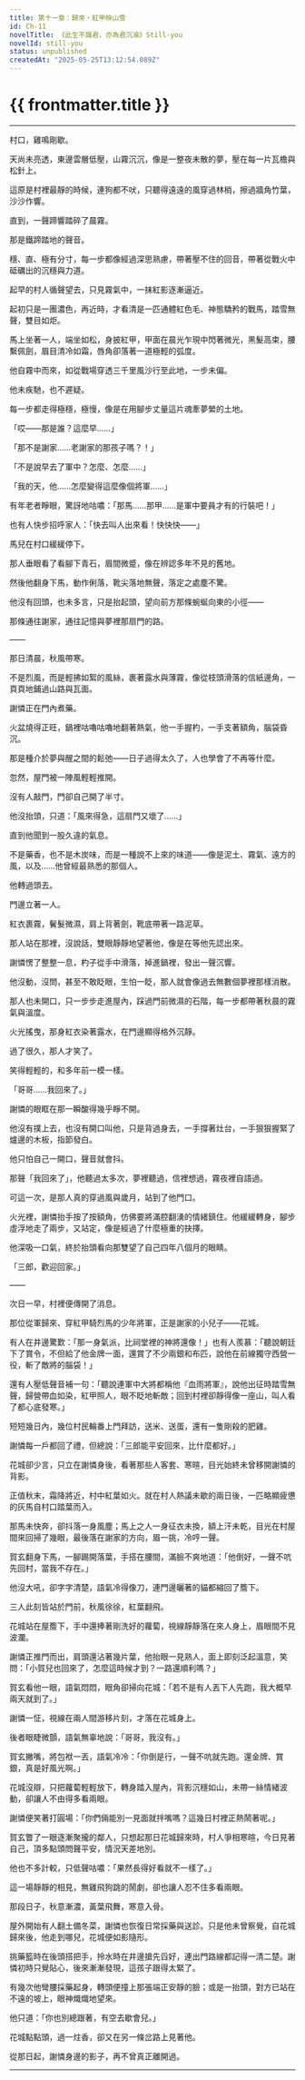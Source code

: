 ```yaml
---
title: 第十一章：歸來・紅甲映山雪
id: Ch-11
novelTitle: 《此生不識君，亦為君沉淪》Still-you
novelId: still-you
status: unpublished
createdAt: "2025-05-25T13:12:54.089Z"
---
```


# {{ frontmatter.title }}

<script setup>
import { useData } from 'vitepress'
const { frontmatter } = useData()
// 如果需要 withBase，可以取消註解下一行
// import { withBase } from 'vitepress'
</script>

---

村口，雞鳴剛歇。

天尚未亮透，東邊雲層低壓，山霧沉沉，像是一整夜未散的夢，壓在每一片瓦檐與松針上。

這原是村裡最靜的時候，連狗都不吠，只聽得遠遠的風穿過林梢，擦過牆角竹葉，沙沙作響。

直到，一聲蹄響踏碎了晨霧。

那是鐵蹄踏地的聲音。

穩、直、極有分寸，每一步都像經過深思熟慮，帶著壓不住的回音，帶著從戰火中砥礪出的沉穩與力道。

起早的村人循聲望去，只見霧氣中，一抹紅影逐漸逼近。

起初只是一團濃色，再近時，才看清是一匹通體紅色毛、神態驕矜的戰馬，踏雪無聲，雙目如炬。

馬上坐著一人，端坐如松，身披紅甲，甲面在晨光乍現中閃著微光，黑髮高束，腰繫佩劍，眉目清冷如霜，唇角卻落著一道極輕的弧度。

他自霧中而來，如從戰場穿透三千里風沙行至此地，一步未偏。

他未疾馳，也不遲疑。

每一步都走得極穩，極慢，像是在用腳步丈量這片魂牽夢縈的土地。

「哎——那是誰？這麼早……」

「那不是謝家……老謝家的那孩子嗎？！」

「不是說早去了軍中？怎麼、怎麼……」

「我的天，他……怎麼變得這麼像個將軍……」

有年老者睜眼，驚訝地咕噥：「那馬……那甲……是軍中要員才有的行裝吧！」

也有人快步招呼家人：「快去叫人出來看！快快快——」

馬兒在村口緩緩停下。

那人垂眼看了看腳下青石，眉間微蹙，像在辨認多年不見的舊地。

然後他翻身下馬，動作俐落，靴尖落地無聲，落定之處塵不驚。

他沒有回頭，也未多言，只是抬起頭，望向前方那條蜿蜒向東的小徑——

那條通往謝家，通往記憶與夢裡那扇門的路。

——

那日清晨，秋風帶寒。

不是烈風，而是輕拂如絮的風絲，裹著露水與薄霧，像從枝頭滑落的信紙邊角，一頁頁地鋪過山路與瓦面。

謝憐正在門內煮藥。

火盆燒得正旺，鍋裡咕嚕咕嚕地翻著熱氣，他一手握杓，一手支著額角，腦袋昏沉。

那是種介於夢與醒之間的鬆弛——日子過得太久了，人也學會了不再等什麼。

忽然，屋門被一陣風輕輕推開。

沒有人敲門，門卻自己開了半寸。

他沒抬頭，只道：「風來得急，這扇門又壞了……」

直到他聞到一股久違的氣息。

不是藥香，也不是木炭味，而是一種說不上來的味道——像是泥土、霧氣、遠方的風，以及……他曾經最熟悉的那個人。

他轉過頭去。

門邊立著一人。

紅衣裹霧，鬢髮微濕，肩上背著劍，靴底帶著一路泥草。

那人站在那裡，沒說話，雙眼靜靜地望著他，像是在等他先認出來。

謝憐愣了整整一息，杓子從手中滑落，掉進鍋裡，發出一聲沉響。

他沒動，沒問，甚至不敢眨眼，生怕一眨，那人就會像過去無數個夢裡那樣消散。

那人也未開口，只一步步走進屋內，踩過門前微濕的石階，每一步都帶著秋晨的霧氣與溫度。

火光搖曳，那身紅衣染著露水，在門邊顯得格外沉靜。

過了很久，那人才笑了。

笑得輕輕的，和多年前一模一樣。

「哥哥……我回來了。」

謝憐的眼眶在那一瞬酸得幾乎睜不開。

他沒有撲上去，也沒有開口叫他，只是背過身去，一手撐著灶台，一手狠狠握緊了爐邊的木板，指節發白。

他只怕自己一開口，聲音就會抖。

那聲「我回來了」，他聽過太多次，夢裡聽過，信裡想過，霧夜裡自語過。

可這一次，是那人真的穿過風與歲月，站到了他門口。

火光裡，謝憐抬手按了按額角，仿佛要將滿腔翻湧的情緒鎮住。他緩緩轉身，腳步虛浮地走了兩步，又站定，像是經過了什麼極重的抉擇。

他深吸一口氣，終於抬頭看向那雙望了自己四年八個月的眼睛。

「三郎，歡迎回家。」

——

次日一早，村裡便傳開了消息。

那位從軍歸來、穿紅甲騎烈馬的少年將軍，正是謝家的小兒子——花城。

有人在井邊驚歎：「那一身氣派，比祠堂裡的神將還像！」也有人羨慕：「聽說朝廷下了賞令，不但給了他金牌一面，還賞了不少兩銀和布匹，說他在前線獨守西營一役，斬了敵將的腦袋！」

還有人壓低聲音補一句：「聽說連軍中大將都稱他『血雨將軍』，說他出征時踏雪無聲，歸營帶血如染，紅甲照人，眼不眨地斬敵；回到村裡卻靜得像一座山，叫人看了都心底發寒。」

短短幾日內，幾位村民輪番上門拜訪，送米、送蛋，還有一隻剛殺的肥雞。

謝憐每一戶都回了禮，但總說：「三郎能平安回來，比什麼都好。」

花城卻少言，只立在謝憐身後，看著那些人客套、寒暄，目光始終未曾移開謝憐的背影。

正值秋末，霜降將近，村中紅葉如火。就在村人熱議未歇的兩日後，一匹略顯疲憊的灰馬自村口踏葉而入。

那馬未快奔，卻抖落一身風塵；馬上之人一身征衣未換，額上汗未乾，目光在村屋間來回掃了幾眼，最後落在謝家的方向，眉一挑，冷哼一聲。

賀玄翻身下馬，一腳踢開落葉，手搭在腰間，滿臉不爽地道：「他倒好，一聲不吭先回村，當我不存在。」

他沒大吼，卻字字清楚，語氣冷得像刀，連門邊曬著的貓都縮回了簷下。

三人此刻皆站於門前，秋風徐徐，紅葉翻飛。

花城站在屋簷下，手中還捧著剛洗好的蘿蔔，視線靜靜落在來人身上，眉眼間不見波瀾。

謝憐正推門而出，肩頭還沾著幾片葉，他抬眼一見熟人，面上即刻泛起溫意，笑問：「小賀兒也回來了，怎麼這時候才到？一路還順利嗎？」

賀玄看他一眼，語氣悶悶，眼角卻掃向花城：「若不是有人丟下人先跑，我大概早兩天就到了。」

謝憐一怔，視線在兩人間游移片刻，才落在花城身上。

後者眼睫微顫，語氣無辜地說：「哥哥，我沒有。」

賀玄撇嘴，將包袱一丟，語氣冷冷：「你倒是行，一聲不吭就先跑。還金牌、賞銀，真是好風光啊。」

花城沒辯，只把蘿蔔輕輕放下，轉身踏入屋內，背影沉穩如山，未帶一絲情緒波動，卻讓人不由得多看兩眼。

謝憐便笑著打圓場：「你們倆能別一見面就拌嘴嗎？這幾日村裡正熱鬧著呢。」

賀玄瞥了一眼逐漸聚攏的鄰人，只想起那日花城歸來時，村人爭相寒暄，今日見著自己，頂多點頭問聲平安，情況天差地別。

他也不多計較，只低聲咕噥：「果然長得好看就不一樣了。」

這一場靜靜的相見，無雞飛狗跳的鬧劇，卻也讓人忍不住多看兩眼。

那段日子，秋意漸濃，黃葉飛舞，寒意入骨。

屋外開始有人翻土備冬菜，謝憐也恢復日常採藥與送診。只是他未曾察覺，自花城歸來後，他走到哪兒，花城便如影隨形。

挑藥籃時在後頭搭把手，拎水時在井邊搶先舀好，連出門路線都記得一清二楚。謝憐初時只覺貼心，後來漸漸發現，這孩子跟得太緊了。

有幾次他彎腰採藥起身，轉頭便撞上那張端正安靜的臉；或是一抬頭，對方已站在不遠的坡上，眼神熾熾地望來。

他只道：「你也別總跟著，有空去歇會兒。」

花城點點頭，過一炷香，卻又在另一條岔路上見著他。

從那日起，謝憐身邊的影子，再不曾真正離開過。

---
